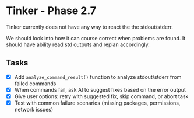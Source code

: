# Tinker - Phase 2.7

Tinker currently does not have any way to react the the stdout/stderr.

We should look into how it can course correct when problems are found. It should have ability read std outputs and replan accordingly.

## Tasks

- [x] Add `analyze_command_result()` function to analyze stdout/stderr from failed commands
- [x] When commands fail, ask AI to suggest fixes based on the error output
- [x] Give user options: retry with suggested fix, skip command, or abort task
- [x] Test with common failure scenarios (missing packages, permissions, network issues)